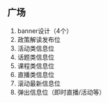 ## 广场

1. banner设计（4个）
2. 政策解读发布位
3. 活动类信息位
4. 话题类信息位
5. 课程类信息位
6. 直播类信息位
7. 滚动最新信息位
8. 弹出信息位（即时直播/活动等）